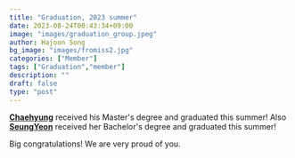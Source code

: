 ```yaml
---
title: "Graduation, 2023 summer"
date: 2023-08-24T00:43:34+09:00
image: "images/graduation_group.jpeg"
author: Hajoon Song
bg_image: "images/fromiss2.jpg"
categories: ["Member"]
tags: ["Graduation","member"]
description: ""
draft: false
type: "post"
---
```


**[Chaehyung](/group/chaehyeonglee/#anchor)** received his  Master's degree and graduated this summer! Also **[SeungYeon](/group/sychoi/#anchor)** received her Bachelor's degree and graduated this summer!

Big congratulations! We are very proud of you.

<div class='image'>
<img src="/images/news/graduation_2023_3.png" class="img-responsive; width:50%;" alt="">
<img src="/images/news/graduation_2023_4.png" class="img-responsive; width:50%;" alt="">
</div>
<br>
